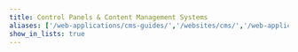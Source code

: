 ```yaml
---
title: Control Panels & Content Management Systems
aliases: ['/web-applications/cms-guides/','/websites/cms/','/web-applications/control-panels/','/web-applications/wikis/ikiwiki/']
show_in_lists: true
---
```


